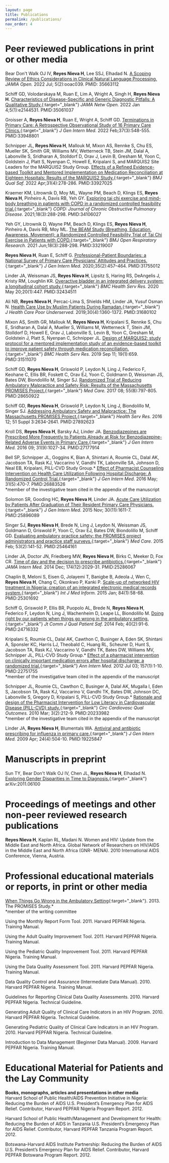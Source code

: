 ```yaml
---
layout: page
title: Publications
permalink: /publications/
nav_order: 4
---
```

# Peer reviewed publications in print or other media  

<script async src="https://badge.dimensions.ai/badge.js" charset="utf-8"></script>   

<span data-badge-popover="right" data-badge-type="donut" data-doi="10.1093/jamiaopen/ooac039" data-hide-no-mentions="true" class="altmetric-embed" style="float:right"></span> Bear Don't Walk OJ IV, **Reyes Nieva H**, Lee SSJ, Elhadad N. [A Scoping Review of Ethics Considerations in Clinical Natural Language Processing.](https://pubmed.ncbi.nlm.nih.gov/35663112/) *JAMIA Open.* 2022 Jul; 5(2):ooac039. PMID: 35663112<span class="__dimensions_badge_embed__" data-doi="10.1093/jamiaopen/ooac039" data-hide-zero-citations="true" data-style="large_rectangle"></span>

<span data-badge-popover="right" data-badge-type="donut" data-doi="10.1001/jamanetworkopen.2021.44531" data-hide-no-mentions="true" class="altmetric-embed" style="float:right"></span> Schiff GD, Volodarskaya M, Ruan E, Lim A, Wright A, Singh H, **Reyes Nieva H**. [Characteristics of Disease-Specific and Generic Diagnostic Pitfalls: A Qualitative Study.](https://pubmed.ncbi.nlm.nih.gov/35061037/){:target="_blank"} *JAMA Netw Open.* 2022 Jan 4;5(1):e2144531. PMID:35061037<span class="__dimensions_badge_embed__" data-doi="10.1001/jamanetworkopen.2021.44531" data-hide-zero-citations="true" data-style="large_rectangle"></span>

<span data-badge-popover="right" data-badge-type="donut" data-doi="10.1007/s11606-021-06793-7" data-hide-no-mentions="true" class="altmetric-embed" style="float:right"></span> Groisser A, **Reyes Nieva H**, Ruan E, Wright A, Schiff GD. [Terminations in Primary Care: A Retrospective Observational Study of 16 Primary Care Clinics.](https://pubmed.ncbi.nlm.nih.gov/33948801/){:target="_blank"} *J Gen Intern Med.* 2022 Feb;37(3):548-555. PMID:33948801<span class="__dimensions_badge_embed__" data-doi="10.1007/s11606-021-06793-7" data-hide-zero-citations="true" data-style="large_rectangle"></span>   

<span data-badge-popover="right" data-badge-type="donut" data-doi="10.1136/bmjqs-2020-012709" data-hide-no-mentions="true" class="altmetric-embed" style="float:right"></span> Schnipper JL, **Reyes Nieva H**, Mallouk M, Mixon AS, Rennke S, Chu ES, Mueller SK, Smith GR, Williams MV, Wetterneck TB, Stein JM, Dalal A, Labonville S, Sridharan A,  Stolldorf D, Orav J, Levin B, Gresham M, Yoon C, Goldstein J, Platt S, Nyenpan C, Howell E, Kripalani S, and MARQUIS2 Site Leaders for the MARQUIS2 Study Group. [Effects of a Refined Evidence-based Toolkit and Mentored Implementation on Medication Reconciliation at Eighteen Hospitals: Results of the MARQUIS2 Study.](https://www.ncbi.nlm.nih.gov/pubmed/33927025){:target="_blank"} *BMJ Qual Saf.* 2022 Apr;31(4):278-286. PMID:33927025<span class="__dimensions_badge_embed__" data-hide-zero-citations="true" data-doi="10.1136/bmjqs-2020-012709" data-style="large_rectangle"></span>

<span data-badge-popover="right" data-badge-type="donut" data-doi="10.1080/15412555.2021.1928037" data-hide-no-mentions="true" class="altmetric-embed" style="float:right"></span> Kraemer KM, Litrownik D, Moy ML, Wayne PM, Beach D, Klings ES, **Reyes Nieva H**, Pinheiro A, Davis RB, Yeh GY. [Exploring tai chi exercise and mind-body breathing in patients with COPD in a randomized controlled feasibility trial.](https://pubmed.ncbi.nlm.nih.gov/34106027/){:target="_blank"} *COPD: Journal of Chronic Obstructive Pulmonary Disease.* 2021;18(3):288-298. PMID:34106027<span class="__dimensions_badge_embed__" data-doi="10.1080/15412555.2021.1928037" data-hide-zero-citations="true" data-style="large_rectangle"></span>   
      
<span data-badge-popover="right" data-badge-type="donut" data-doi="10.1136/bmjresp-2020-000697" data-hide-no-mentions="true" class="altmetric-embed" style="float:right"></span> Yeh GY, Litrownik D, Wayne PM, Beach D, Klings ES, **Reyes Nieva H**, Pinheiro A, Davis RB, Moy ML. [The BEAM Study (Breathing, Education, Awareness, Movement): a Randomized Controlled Feasibility Trial of Tai Chi Exercise in Patients with COPD.](https://www.ncbi.nlm.nih.gov/pubmed/33219007){:target="_blank"} *BMJ Open Respiratory Research.* 2021 Jun;18(3):288-298. PMID:33219007<span class="__dimensions_badge_embed__" data-doi="10.1136/bmjresp-2020-000697" data-hide-zero-citations="true" data-style="large_rectangle"></span>   
 
 <span data-badge-popover="right" data-badge-type="donut" data-doi="10.1007/s11606-019-05543-0" data-hide-no-mentions="true" class="altmetric-embed" style="float:right"></span> **Reyes Nieva H**, Ruan E, Schiff G. [Professional-Patient Boundaries: a National Survey of Primary Care Physicians’ Attitudes and Practices.](https://www.ncbi.nlm.nih.gov/pubmed/31755012){:target="_blank"} *J Gen Intern Med.* 2020;35(2):457–464. PMID:31755012<span class="__dimensions_badge_embed__" data-doi="10.1007/s11606-019-05543-0" data-hide-zero-citations="true" data-style="large_rectangle"></span>   
   
<span data-badge-popover="right" data-badge-type="donut" data-doi="10.1186/s12913-020-05315-1" data-hide-no-mentions="true" class="altmetric-embed" style="float:right"></span> Linder JA, Weissman JS, **Reyes Nieva H**, Lipsitz S, Haring RS, DeAngelis J, Kristy RM, Loughlin KR. [Overactive bladder in an integrated delivery system: a longitudinal cohort study.](https://www.ncbi.nlm.nih.gov/pubmed/32434511){:target="_blank"} *BMC Health Serv Res.* 2020 May 20;20(1):447. PMID:32434511<span class="__dimensions_badge_embed__" data-doi="10.1186/s12913-020-05315-1" data-hide-zero-citations="true" data-style="large_rectangle"></span>
    
<span data-badge-popover="right" data-badge-type="donut" data-doi="10.1353/hpu.2019.0099" data-hide-no-mentions="true" class="altmetric-embed" style="float:right"></span> Ali NB, **Reyes Nieva H**, Percac-Lima S, Shields HM, Linder JA, Yusuf Osman N. [Health Care Use by Muslim Patients During Ramadan.](https://www.ncbi.nlm.nih.gov/pubmed/31680102){:target="_blank"} *J Health Care Poor Underserved.* 2019;30(4):1360-1372. PMID:31680102<span class="__dimensions_badge_embed__" data-doi="10.1353/hpu.2019.0099" data-hide-zero-citations="true" data-style="large_rectangle"></span>
    
<span data-badge-popover="right" data-badge-type="donut" data-doi="10.1186/s12913-019-4491-5" data-hide-no-mentions="true" class="altmetric-embed" style="float:right"></span> Mixon AS, Smith GR, Mallouk M, **Reyes Nieva H**, Kripalani S, Rennke S, Chu E, Sridharan A, Dalal A, Mueller S, Williams M, Wetterneck T, Stein JM, Stolldorf D, Howell E, Orav J, Labonville S, Levin B, Yoon C, Gresham M, Goldstein J, Platt S, Nyenpan C, Schnipper JL. [Design of MARQUIS2: study protocol for a mentored implementation study of an evidence-based toolkit to improve patient safety through medication reconciliation.](https://www.ncbi.nlm.nih.gov/pubmed/31511070){:target="_blank"} *BMC Health Serv Res.* 2019 Sep 11; 19(1):659. PMID:31511070<span class="__dimensions_badge_embed__" data-doi="10.1186/s12913-019-4491-5" data-hide-zero-citations="true" data-style="large_rectangle"></span>
   
<span data-badge-popover="right" data-badge-type="donut" data-doi="10.1097/MLR.0000000000000759" data-hide-no-mentions="true" class="altmetric-embed" style="float:right"></span>Schiff GD, **Reyes Nieva H**, Griswold P, Leydon N, Ling J, Federico F, Keohane C, Ellis BR, Foskett C, Orav EJ, Yoon C, Goldmann D, Weissman JS, Bates DW, Biondolillo M, Singer SJ. [Randomized Trial of Reducing Ambulatory Malpractice and Safety Risk: Results of the Massachusetts PROMISES Project.](https://www.ncbi.nlm.nih.gov/pubmed/28650922){:target="_blank"} *Med Care.* 2017 08; 55(8):797-805. PMID:28650922<span class="__dimensions_badge_embed__" data-doi="10.1097/MLR.0000000000000759" data-hide-zero-citations="true" data-style="large_rectangle"></span>   
    
<span data-badge-popover="right" data-badge-type="donut" data-doi="10.1111/1475-6773.12621" data-hide-no-mentions="true" class="altmetric-embed" style="float:right"></span> Schiff GD, **Reyes Nieva H**, Griswold P, Leydon N, Ling J, Biondolillo M, Singer SJ. [Addressing Ambulatory Safety and Malpractice: The Massachusetts PROMISES Project.](https://www.ncbi.nlm.nih.gov/pubmed/27892623){:target="_blank"} *Health Serv Res.* 2016 12; 51 Suppl 3:2634-2641. PMID:27892623<span class="__dimensions_badge_embed__" data-doi="10.1111/1475-6773.12621" data-hide-zero-citations="true" data-style="large_rectangle"></span>   
   
<span data-badge-popover="right" data-badge-type="donut" data-doi="10.1007/s11606-016-3740-0" data-hide-no-mentions="true" class="altmetric-embed" style="float:right"></span>Kroll DS, **Reyes Nieva H**, Barsky AJ, Linder JA. [Benzodiazepines are Prescribed More Frequently to Patients Already at Risk for Benzodiazepine-Related Adverse Events in Primary Care.](https://www.ncbi.nlm.nih.gov/pubmed/27177914){:target="_blank"} *J Gen Intern Med.* 2016 09; 31(9):1027-34. PMID:27177914<span class="__dimensions_badge_embed__" data-doi="10.1007/s11606-016-3740-0" data-hide-zero-citations="true" data-style="large_rectangle"></span>   
    
<span data-badge-popover="right" data-badge-type="donut" data-doi="10.1007/s11606-016-3596-3" data-hide-no-mentions="true" class="altmetric-embed" style="float:right"></span> Bell SP, Schnipper JL, Goggins K, Bian A, Shintani A, Roumie CL, Dalal AK, Jacobson TA, Rask KJ, Vaccarino V, Gandhi TK, Labonville SA, Johnson D, Neal EB, Kripalani, PILL-CVD Study Group.\* [Effect of Pharmacist Counseling Intervention on Health Care Utilization Following Hospital Discharge: A Randomized Control Trial.](https://www.ncbi.nlm.nih.gov/pubmed/26883526){:target="_blank"} *J Gen Intern Med.* 2016 May; 31(5):470-7. PMID:26883526   
\*member of the investigative team cited in the appendix of the manuscript   
<span class="__dimensions_badge_embed__" data-doi="10.1007/s11606-016-3596-3" data-hide-zero-citations="true" data-style="large_rectangle"></span>     
   
<span data-badge-popover="right" data-badge-type="donut" data-doi="10.1007/s11606-015-3305-7" data-hide-no-mentions="true" class="altmetric-embed" style="float:right"></span> Solomon SR, Gooding HC, **Reyes Nieva H**, Linder JA. [Acute Care Utilization by Patients After Graduation of Their Resident Primary Care Physicians.](https://www.ncbi.nlm.nih.gov/pubmed/25896089){:target="_blank"} *J Gen Intern Med.* 2015 Nov; 30(11):1611-7. PMID:25896089<span class="__dimensions_badge_embed__" data-doi="10.1007/s11606-015-3305-7" data-hide-zero-citations="true" data-style="large_rectangle"></span> 
   
<span data-badge-popover="right" data-badge-type="donut" data-doi="10.1097/MLR.0000000000000269" data-hide-no-mentions="true" class="altmetric-embed" style="float:right"></span> Singer SJ, **Reyes Nieva H**, Brede N, Ling J, Leydon N, Weissman JS, Goldmann D, Griswold P, Yoon C, Orav EJ, Bates DW, Biondolillo M, Schiff GD. [Evaluating ambulatory practice safety: the PROMISES project administrators and practice staff surveys.](https://www.ncbi.nlm.nih.gov/pubmed/25464161){:target="_blank"} *Med Care.* 2015 Feb; 53(2):141-52. PMID:25464161<span class="__dimensions_badge_embed__" data-doi="10.1097/MLR.0000000000000269" data-hide-zero-citations="true" data-style="large_rectangle"></span>
    
<span data-badge-popover="right" data-badge-type="donut" data-doi="10.1001/jamainternmed.2014.5225" data-hide-no-mentions="true" class="altmetric-embed" style="float:right"></span> Linder JA, Doctor JN, Friedberg MW, **Reyes Nieva H**, Birks C, Meeker D, Fox CR. [Time of day and the decision to prescribe antibiotics.](https://www.ncbi.nlm.nih.gov/pubmed/25286067){:target="_blank"} *JAMA Intern Med.* 2014 Dec; 174(12):2029-31. PMID:25286067<span class="__dimensions_badge_embed__" data-doi="10.1001/jamainternmed.2014.5225" data-hide-zero-citations="true" data-style="large_rectangle"></span> 
    
<span data-badge-popover="right" data-badge-type="donut" data-doi="10.1016/j.ijmedinf.2014.09.006" data-hide-no-mentions="true" class="altmetric-embed" style="float:right"></span> Chaplin B, Meloni S, Eisen G, Jolayemi T, Banigbe B, Adeola J, Wen C, **Reyes Nieva H**, Chang C, Okonkwo P, Kanki P. [Scale-up of networked HIV treatment in Nigeria: creation of an integrated electronic medical records system.](https://www.ncbi.nlm.nih.gov/pubmed/25301692){:target="_blank"} *Int J Med Inform.* 2015 Jan; 84(1):58-68. PMID:25301692<span class="__dimensions_badge_embed__" data-doi="10.1016/j.ijmedinf.2014.09.006" data-hide-zero-citations="true" data-style="large_rectangle"></span>
    
<span data-badge-popover="right" data-badge-type="donut" data-doi="10.1016/s1553-7250(14)40011-4" data-hide-no-mentions="true" class="altmetric-embed" style="float:right"></span> Schiff G, Griswold P, Ellis BR, Puopolo AL, Brede N, **Reyes Nieva H**, Federico F, Leydon N, Ling J, Wachenheim D, Leape LL, Biondolillo M. [Doing right by our patients when things go wrong in the ambulatory setting.](https://www.ncbi.nlm.nih.gov/pubmed/24716332){:target="_blank"} *Jt Comm J Qual Patient Saf.* 2014 Feb; 40(2):91-6. PMID:24716332<span class="__dimensions_badge_embed__" data-doi="10.1016/s1553-7250(14)40011-4" data-hide-zero-citations="true" data-style="large_rectangle"></span>
    
<span data-badge-popover="right" data-badge-type="donut" data-doi="10.7326/0003-4819-157-1-201207030-00003" data-hide-no-mentions="true" class="altmetric-embed" style="float:right"></span> Kripalani S, Roumie CL, Dalal AK, Cawthon C, Businger A, Eden SK, Shintani A, Sponsler KC, Harris LJ, Theobald C, Huang RL, Scheurer D, Hunt S, Jacobson TA, Rask KJ, Vaccarino V, Gandhi TK, Bates DW, Williams MV, Schnipper JL, PILL-CVD Study Group.\* [Effect of a pharmacist intervention on clinically important medication errors after hospital discharge: a randomized trial.](https://www.ncbi.nlm.nih.gov/pubmed/22751755){:target="_blank"} *Ann Intern Med.* 2012 Jul 03; 157(1):1-10. PMID:22751755   
\*member of the investigative team cited in the appendix of the manuscript   
<span class="__dimensions_badge_embed__" data-doi="10.7326/0003-4819-157-1-201207030-00003" data-hide-zero-citations="true" data-style="large_rectangle"></span>  
    
<span data-badge-popover="right" data-badge-type="donut" data-doi="10.1161/CIRCOUTCOMES.109.921833" data-hide-no-mentions="true" class="altmetric-embed" style="float:right"></span> Schnipper JL, Roumie CL, Cawthon C, Businger A, Dalal AK, Mugalla I, Eden S, Jacobson TA, Rask KJ, Vaccarino V, Gandhi TK, Bates DW, Johnson DC, Labonville S, Gregory D, Kripalani S, PILL-CVD Study Group.\* [Rationale and design of the Pharmacist Intervention for Low Literacy in Cardiovascular Disease (PILL-CVD) study.](https://www.ncbi.nlm.nih.gov/pubmed/20233982){:target="_blank"} *Circ Cardiovasc Qual Outcomes.* 2010 Mar; 3(2):212-9. PMID:20233982   
\*member of the investigative team cited in the appendix of the manuscript    
<span class="__dimensions_badge_embed__" data-doi="10.1161/CIRCOUTCOMES.109.921833" data-hide-zero-citations="true" data-style="large_rectangle"></span>   
    
<span data-badge-popover="right" data-badge-type="donut" data-doi="10.1007/s11606-009-0933-9" data-hide-no-mentions="true" class="altmetric-embed" style="float:right"></span> Linder JA, **Reyes Nieva H**, Blumentals WA. [Antiviral and antibiotic prescribing for influenza in primary care.](https://www.ncbi.nlm.nih.gov/pubmed/19225847){:target="_blank"} *J Gen Intern Med.* 2009 Apr; 24(4):504-10. PMID:19225847<span class="__dimensions_badge_embed__" data-doi="10.1007/s11606-009-0933-9" data-hide-zero-citations="true"  data-style="large_rectangle"></span>   

# Manuscripts in preprint   
<span data-badge-popover="right" data-badge-type="donut" data-arxiv-id="2011.06100" data-hide-no-mentions="true" class="altmetric-embed" style="float:right"></span> Sun TY, Bear Don't Walk OJ IV, Chen JL, **Reyes Nieva H**, Elhadad N. [Exploring Gender Disparities in Time to Diagnosis.](https://arxiv.org/abs/2011.06100){:target="_blank"} arXiv:2011.06100

# Proceedings of meetings and other non-peer reviewed research publications   
**Reyes Nieva H**, Kaplan RL, Madani N. Women and HIV: Update from the Middle East and North Africa. Global Network of Researchers on HIV/AIDS in the Middle East and North Africa (GNR- MENA). 2010 International AIDS Conference, Vienna, Austria.

# Professional educational materials or reports, in print or other media   
[When Things Go Wrong in the Ambulatory Setting](/assets/docs/WhenThingsGoWrongInTheAmbulatorySetting.pdf){:target="_blank"}. 2013. The PROMISES Study.\*  
\*member of the writing committee   

Using the Monthly Report Form Tool. 2011. Harvard PEPFAR Nigeria. Training Manual.   

Using the Adult Quality Improvement Tool. 2011. Harvard PEPFAR Nigeria. Training Manual.   

Using the Pediatric Quality Improvement Tool. 2011. Harvard PEPFAR Nigeria. Training Manual.   

Using the Data Quality Assessment Tool. 2011. Harvard PEPFAR Nigeria. Training Manual.   

Data Quality Control and Assurance (Intermediate Data Manual). 2010. Harvard PEPFAR Nigeria. Training Manual.   

Guidelines for Reporting Clinical Data Quality Assessments. 2010. Harvard PEPFAR Nigeria. Technical Guideline.   

Generating Adult Quality of Clinical Care Indicators in an HIV Program. 2010. Harvard PEPFAR Nigeria. Technical Guideline.   

Generating Pediatric Quality of Clinical Care Indicators in an HIV Program. 2010. Harvard PEPFAR Nigeria. Technical Guideline.   

Introduction to Data Management (Beginner Data Manual). 2009. Harvard PEPFAR Nigeria. Training Manual.  

# Educational Material for Patients and the Lay Community 
**Books, monographs, articles and presentations in other media**   
Harvard School of Public Health/AIDS Prevention Initiative in Nigeria: Reducing the Burden of AIDS U.S. President’s Emergency Plan for AIDS Relief. Contributor, Harvard PEPFAR Nigeria Program Report. 2012.   

Harvard School of Public Health/Management and Development for Health: Reducing the Burden of AIDS in Tanzania U.S. President’s Emergency Plan for AIDS Relief. Contributor, Harvard PEPFAR Tanzania Program Report. 2012.   

Botswana-Harvard AIDS Institute Partnership: Reducing the Burden of AIDS U.S. President’s Emergency Plan for AIDS Relief. Contributor, Harvard PEPFAR Botswana Program Report. 2012.

